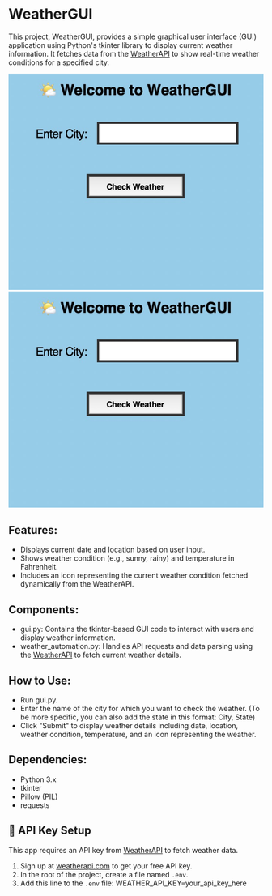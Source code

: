 # WeatherGUI

This project, WeatherGUI, provides a simple graphical user interface (GUI) application using Python's tkinter library to display current weather information. It fetches data from the [WeatherAPI](https://www.weatherapi.com) to show real-time weather conditions for a specified city.

![gui start screen](images/main.jpg)
![city_info](images/main.jpg)

## Features:
- Displays current date and location based on user input.
- Shows weather condition (e.g., sunny, rainy) and temperature in Fahrenheit.
- Includes an icon representing the current weather condition fetched dynamically from the WeatherAPI.

## Components:
- gui.py: Contains the tkinter-based GUI code to interact with users and display weather information.
- weather_automation.py: Handles API requests and data parsing using the [WeatherAPI](https://www.weatherapi.com/) to fetch current weather details.

## How to Use:
- Run gui.py.
- Enter the name of the city for which you want to check the weather. (To be more specific, you can also add the state in this format: City, State)
- Click "Submit" to display weather details including date, location, weather condition, temperature, and an icon representing the weather.

## Dependencies:
- Python 3.x
- tkinter
- Pillow (PIL)
- requests

## 🔐 API Key Setup

This app requires an API key from [WeatherAPI](https://www.weatherapi.com/) to fetch weather data.

1. Sign up at [weatherapi.com](https://www.weatherapi.com/) to get your free API key.
2. In the root of the project, create a file named `.env`.
3. Add this line to the `.env` file: WEATHER_API_KEY=your_api_key_here
